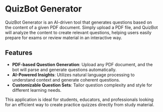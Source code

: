 # QuizBot Generator

QuizBot Generator is an AI-driven tool that generates questions based on the content of a given PDF document. Simply upload a PDF file, and QuizBot will analyze the content to create relevant questions, helping users easily prepare for exams or review material in an interactive way.

## Features
- **PDF-based Question Generation**: Upload any PDF document, and the bot will parse and generate questions automatically.
- **AI-Powered Insights**: Utilizes natural language processing to understand context and generate coherent questions.
- **Customizable Question Sets**: Tailor question complexity and style for different learning needs.

This application is ideal for students, educators, and professionals looking for an efficient way to create practice quizzes directly from study material.
